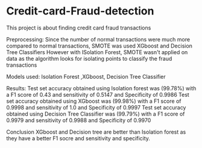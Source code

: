 # Credit-card-Fraud-detection
This project is about finding credit card fraud transactions

Preprocessing:
Since the number of normal transactions were much more compared to normal transactions, SMOTE was used XGboost and Decision Tree Classifiers
However with ISolation Forest, SMOTE wasn't applied on data as the algorithm looks for isolating points to classify the fraud transactions

Models used: Isolation Forest ,XGboost, Decision Tree Classifier

Results:
Test set accuracy obtained using Isolation forest was (99.78%) with a F1 score of 0.43 and sensitivity of 0.5147 and Specificity of 0.9986
Test set accuracy obtained using XGboost was (99.98%) with a F1 score of 0.9998 and sensitivity of 1.0 and Specificity of 0.9997
Test set accuracy obtained using Decision Tree Classifier was (99.79%) with a F1 score of 0.9979 and sensitivity of 0.9988 and Specificity of 0.9970

Conclusion
XGboost and Decision tree are better than Isolation forest as they have a better F1 socre and sensitivity and specificity.
